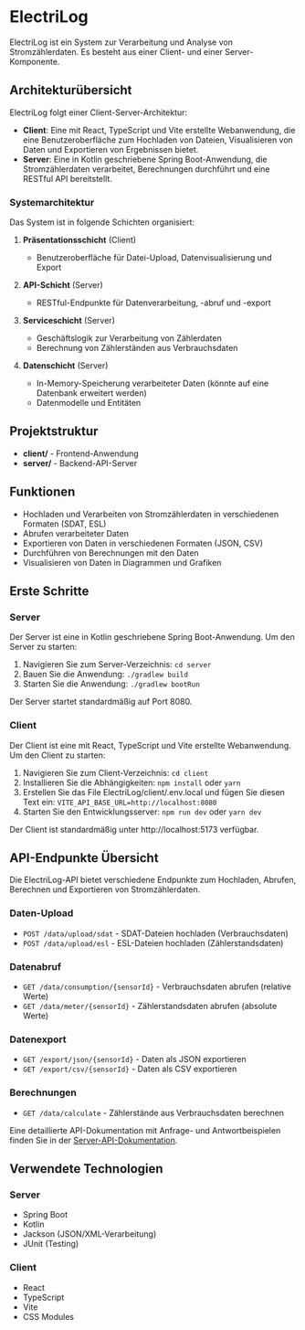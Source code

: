 # ElectriLog

ElectriLog ist ein System zur Verarbeitung und Analyse von Stromzählerdaten. Es besteht aus einer Client- und einer Server-Komponente.

## Architekturübersicht

ElectriLog folgt einer Client-Server-Architektur:

- **Client**: Eine mit React, TypeScript und Vite erstellte Webanwendung, die eine Benutzeroberfläche zum Hochladen von Dateien, Visualisieren von Daten und Exportieren von Ergebnissen bietet.
- **Server**: Eine in Kotlin geschriebene Spring Boot-Anwendung, die Stromzählerdaten verarbeitet, Berechnungen durchführt und eine RESTful API bereitstellt.

### Systemarchitektur

Das System ist in folgende Schichten organisiert:

1. **Präsentationsschicht** (Client)

   - Benutzeroberfläche für Datei-Upload, Datenvisualisierung und Export

2. **API-Schicht** (Server)

   - RESTful-Endpunkte für Datenverarbeitung, -abruf und -export

3. **Serviceschicht** (Server)

   - Geschäftslogik zur Verarbeitung von Zählerdaten
   - Berechnung von Zählerständen aus Verbrauchsdaten

4. **Datenschicht** (Server)
   - In-Memory-Speicherung verarbeiteter Daten (könnte auf eine Datenbank erweitert werden)
   - Datenmodelle und Entitäten

## Projektstruktur

- **client/** - Frontend-Anwendung
- **server/** - Backend-API-Server

## Funktionen

- Hochladen und Verarbeiten von Stromzählerdaten in verschiedenen Formaten (SDAT, ESL)
- Abrufen verarbeiteter Daten
- Exportieren von Daten in verschiedenen Formaten (JSON, CSV)
- Durchführen von Berechnungen mit den Daten
- Visualisieren von Daten in Diagrammen und Grafiken

## Erste Schritte

### Server

Der Server ist eine in Kotlin geschriebene Spring Boot-Anwendung. Um den Server zu starten:

1. Navigieren Sie zum Server-Verzeichnis: `cd server`
2. Bauen Sie die Anwendung: `./gradlew build`
3. Starten Sie die Anwendung: `./gradlew bootRun`

Der Server startet standardmäßig auf Port 8080.

### Client

Der Client ist eine mit React, TypeScript und Vite erstellte Webanwendung. Um den Client zu starten:

1. Navigieren Sie zum Client-Verzeichnis: `cd client`
2. Installieren Sie die Abhängigkeiten: `npm install` oder `yarn`
3. Erstellen Sie das File ElectriLog/client/.env.local und fügen Sie diesen Text ein:
   `VITE_API_BASE_URL=http://localhost:8080`
4. Starten Sie den Entwicklungsserver: `npm run dev` oder `yarn dev`

Der Client ist standardmäßig unter http://localhost:5173 verfügbar.

## API-Endpunkte Übersicht

Die ElectriLog-API bietet verschiedene Endpunkte zum Hochladen, Abrufen, Berechnen und Exportieren von Stromzählerdaten.

### Daten-Upload

- `POST /data/upload/sdat` - SDAT-Dateien hochladen (Verbrauchsdaten)
- `POST /data/upload/esl` - ESL-Dateien hochladen (Zählerstandsdaten)

### Datenabruf

- `GET /data/consumption/{sensorId}` - Verbrauchsdaten abrufen (relative Werte)
- `GET /data/meter/{sensorId}` - Zählerstandsdaten abrufen (absolute Werte)

### Datenexport

- `GET /export/json/{sensorId}` - Daten als JSON exportieren
- `GET /export/csv/{sensorId}` - Daten als CSV exportieren

### Berechnungen

- `GET /data/calculate` - Zählerstände aus Verbrauchsdaten berechnen

Eine detaillierte API-Dokumentation mit Anfrage- und Antwortbeispielen finden Sie in der [Server-API-Dokumentation](server/README.md).

## Verwendete Technologien

### Server

- Spring Boot
- Kotlin
- Jackson (JSON/XML-Verarbeitung)
- JUnit (Testing)

### Client

- React
- TypeScript
- Vite
- CSS Modules
